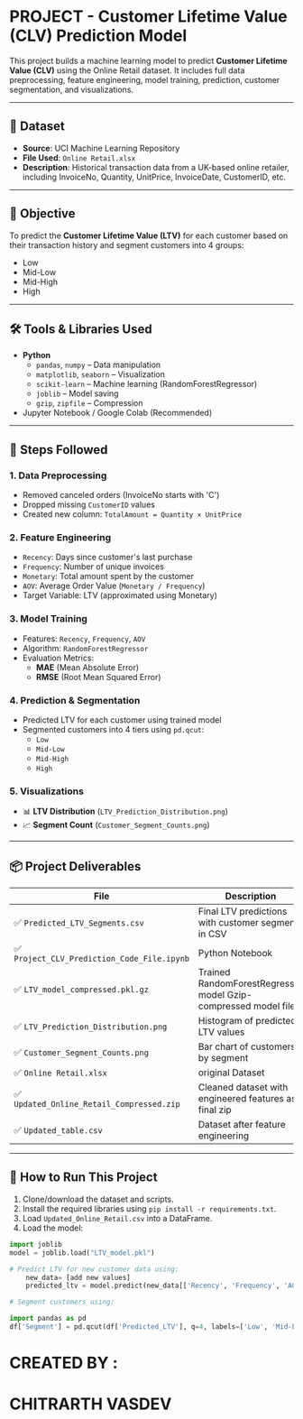 # PROJECT - Customer Lifetime Value (CLV) Prediction Model

This project builds a machine learning model to predict **Customer Lifetime Value (CLV)** using the Online Retail dataset.
It includes full data preprocessing, feature engineering, model training, prediction, customer segmentation, and visualizations.

---

## 📁 Dataset

- **Source**: UCI Machine Learning Repository  
- **File Used**: `Online Retail.xlsx`  
- **Description**: Historical transaction data from a UK-based online retailer, including InvoiceNo, Quantity, UnitPrice, InvoiceDate, CustomerID, etc.

---

## 🎯 Objective

To predict the **Customer Lifetime Value (LTV)** for each customer based on their transaction history and segment customers into 4 groups:
- Low
- Mid-Low
- Mid-High
- High

---

## 🛠️ Tools & Libraries Used

- **Python**  
  - `pandas`, `numpy` – Data manipulation  
  - `matplotlib`, `seaborn` – Visualization  
  - `scikit-learn` – Machine learning (RandomForestRegressor)  
  - `joblib` – Model saving  
  - `gzip`, `zipfile` – Compression  
- Jupyter Notebook / Google Colab (Recommended)

---

## 🧩 Steps Followed

### 1. Data Preprocessing
- Removed canceled orders (InvoiceNo starts with 'C')
- Dropped missing `CustomerID` values
- Created new column: `TotalAmount = Quantity × UnitPrice`

### 2. Feature Engineering
- `Recency`: Days since customer's last purchase
- `Frequency`: Number of unique invoices
- `Monetary`: Total amount spent by the customer
- `AOV`: Average Order Value (`Monetary / Frequency`)
- Target Variable: LTV (approximated using Monetary)

### 3. Model Training
- Features: `Recency`, `Frequency`, `AOV`
- Algorithm: `RandomForestRegressor`
- Evaluation Metrics:  
  - **MAE** (Mean Absolute Error)  
  - **RMSE** (Root Mean Squared Error)

### 4. Prediction & Segmentation
- Predicted LTV for each customer using trained model
- Segmented customers into 4 tiers using `pd.qcut`:
  - `Low`
  - `Mid-Low`
  - `Mid-High`
  - `High`

### 5. Visualizations
- 📊 **LTV Distribution** (`LTV_Prediction_Distribution.png`)
- 📈 **Segment Count** (`Customer_Segment_Counts.png`)

---

## 📦 Project Deliverables

| File | Description |
|------|-------------|
| ✅ `Predicted_LTV_Segments.csv` | Final  LTV predictions with customer segment in CSV |
| ✅ `Project_CLV_Prediction_Code_File.ipynb` | Python Notebook  |
| ✅ `LTV_model_compressed.pkl.gz` | Trained RandomForestRegressor model Gzip-compressed model file |
| ✅ `LTV_Prediction_Distribution.png` | Histogram of predicted LTV values |
| ✅ `Customer_Segment_Counts.png` | Bar chart of customers by segment |
| ✅ `Online Retail.xlsx` | original Dataset |
| ✅ `Updated_Online_Retail_Compressed.zip` | Cleaned dataset with engineered features as final zip |
| ✅ `Updated_table.csv` |  Dataset after feature engineering |


---

## 📌 How to Run This Project

1. Clone/download the dataset and scripts.
2. Install the required libraries using `pip install -r requirements.txt`.
3. Load `Updated_Online_Retail.csv` into a DataFrame.
4. Load the model:

```python
import joblib
model = joblib.load("LTV_model.pkl")

# Predict LTV for new customer data using:
    new_data= [add new values]
    predicted_ltv = model.predict(new_data[['Recency', 'Frequency', 'AOV']])

# Segment customers using:

import pandas as pd
df['Segment'] = pd.qcut(df['Predicted_LTV'], q=4, labels=['Low', 'Mid-Low', 'Mid-High', 'High'])
```


# CREATED BY :
# CHITRARTH VASDEV
